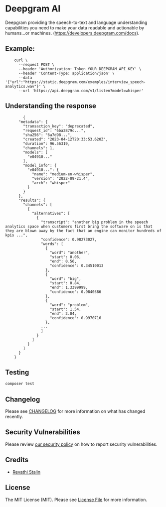 # Deepgram AI

Deepgram providing the speech-to-text and language understanding capabilities you need to make your data readable and actionable by humans…or machines. (https://developers.deepgram.com/docs).


## Example:
        curl \
          --request POST \
          --header 'Authorization: Token YOUR_DEEPGRAM_API_KEY' \
          --header 'Content-Type: application/json' \
          --data '{"url":"https://static.deepgram.com/examples/interview_speech-analytics.wav"}' \
          --url 'https://api.deepgram.com/v1/listen?model=whisper'

## Understanding the response

            {
          "metadata": {
            "transaction_key": "deprecated",
            "request_id": "6ba2879c...",
            "sha256": "6a7d98...",
            "created": "2023-04-12T20:33:53.620Z",
            "duration": 96.56319,
            "channels": 1,
            "models": [
              "e04910..."
            ],
            "model_info": {
              "e04910...": {
                "name": "medium-en-whisper",
                "version": "2022-09-21.4",
                "arch": "whisper"
              }
            }
          },
          "results": {
            "channels": [
              {
                "alternatives": [
                  {
                    "transcript": "another big problem in the speech analytics space when customers first bring the software on is that they are blown away by the fact that an engine can monitor hundreds of kpis ...",
                    "confidence": 0.98273027,
                    "words": [
                      {
                        "word": "another",
                        "start": 0.06,
                        "end": 0.56,
                        "confidence": 0.34510013
                      },
                      {
                        "word": "big",
                        "start": 0.84,
                        "end": 1.3399999,
                        "confidence": 0.9840386
                      },
                      {
                        "word": "problem",
                        "start": 1.54,
                        "end": 2.04,
                        "confidence": 0.9970716
                      },
                    ...
                    ]
                  }
                ]
              }
            ]
          }
        }


## Testing

```bash
composer test
```

## Changelog

Please see [CHANGELOG](CHANGELOG.md) for more information on what has changed recently.


## Security Vulnerabilities

Please review [our security policy](../../security/policy) on how to report security vulnerabilities.

## Credits

- [Revathi Stalin](https://github.com/revathi-stalin)

## License

The MIT License (MIT). Please see [License File](LICENSE.md) for more information.
